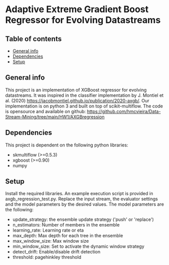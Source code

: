# Adaptive Extreme Gradient Boost Regressor for Evolving Datastreams

## Table of contents
* [General info](#general-info)
* [Dependencies](#dependencies)
* [Setup](#setup)

## General info
This project is an implementation of XGBoost regressor for evolving datastreams. It was inspired in the classifier implementation by J. Montiel et al. (2020) https://jacobmontiel.github.io/publication/2020-axgb/.
Our implementation is on python 3 and built on top of scikit-multiflow. 
The code is opensource and available on github: https://github.com/hmcvieira/Data-Stream-Mining/tree/main/HW1/AXGBregression
	
## Dependencies
This project is dependent on the following python libraries:

* skmultiflow (>=0.5.3)
* xgboost (>=0.90)
* numpy

	
## Setup

Install the required libraries.
An example execution script is provided in axgb_regression_test.py. Replace the input stream, the evaluator settings and the model parameters by the desired values. 
The model parameters are the following:

* update_strategy: the ensemble update strategy ('push' or 'replace')
* n_estimators: Number of members in the ensemble
* learning_rate: Learning rate or eta
* max_depth: Max depth for each tree in the ensemble
* max_window_size: Max window size
* min_window_size: Set to activate the dynamic window strategy
* detect_drift: Enable/disable drift detection
* threshold: pagehinkley threshold

